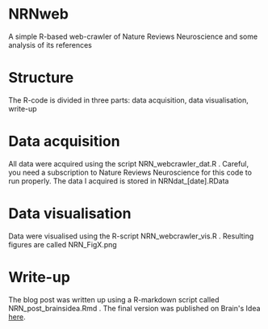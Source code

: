 # NRNweb
A simple R-based web-crawler of Nature Reviews Neuroscience and some analysis of its references

# Structure
The R-code is divided in three parts: data acquisition, data visualisation, write-up

# Data acquisition
All data were acquired using the script NRN_webcrawler_dat.R . Careful, you need a subscription to Nature Reviews Neuroscience for this code to run properly. The data I acquired is stored in NRNdat_[date].RData

# Data visualisation
Data were visualised using the R-script NRN_webcrawler_vis.R . Resulting figures are called NRN_FigX.png

# Write-up
The blog post was written up using a R-markdown script called NRN_post_brainsidea.Rmd . The final version was published on Brain's Idea [here](https://brainsidea.wordpress.com/2017/01/05/how-to-write-a-nature-style-review/).
